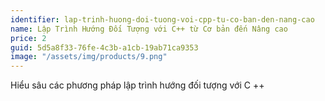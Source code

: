 ```yaml
---
identifier: lap-trinh-huong-doi-tuong-voi-cpp-tu-co-ban-den-nang-cao
name: Lập Trình Hướng Đối Tượng với C++ từ Cơ bản đến Nâng cao
price: 2
guid: 5d5a8f33-76fe-4c3b-a1cb-19ab71ca9353
image: "/assets/img/products/9.png"
---
```


Hiểu sâu các phương pháp lập trình hướng đối tượng với C ++